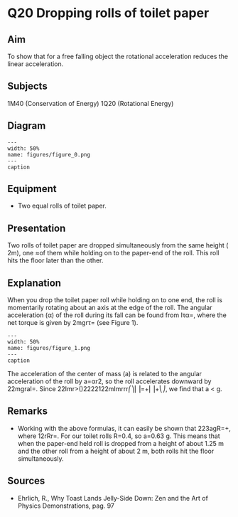 # Q20 Dropping rolls of toilet paper 
    
  
## Aim   
 To show that for a free falling object the rotational acceleration reduces the linear acceleration.    
  
## Subjects   
 1M40 (Conservation of Energy) 1Q20 (Rotational Energy)   
  
## Diagram   
   
```{figure} figures/figure_0.png  
---  
width: 50%  
name: figures/figure_0.png  
---  
caption  
``` 
     
  
## Equipment   
 
 *  Two equal rolls of toilet paper.
     
  
## Presentation   
 Two rolls of toilet paper are dropped simultaneously from the same height ( 2m), one ≈of them while holding on to the paper-end of the roll. This roll hits the floor later than the other.    
  
## Explanation   
 When you drop the toilet paper roll while holding on to one end, the roll is momentarily rotating about an axis at the edge of the roll. The angular acceleration (α) of the roll during its fall can be found from Iτα=, where the net torque is given by 2mgrτ= (see Figure 1).   
```{figure} figures/figure_1.png  
---  
width: 50%  
name: figures/figure_1.png  
---  
caption  
``` 
 The acceleration of the center of mass (a) is related to the angular acceleration of the roll by a=αr2, so the roll accelerates downward by 22mgraI=. Since 22Imr>()2222122mImrrr⎛⎞⎜⎟=+⎜⎟+⎝⎠, we find that a < g.    
  
## Remarks   
 
 *  Working with the above formulas, it can easily be shown that 223agR=+, where 12rRr=. For our toilet rolls R=0.4, so a=0.63 g. This means that when the paper-end held roll is dropped from a height of about 1.25 m and the other roll from a height of about 2 m, both rolls hit the floor simultaneously.
   
  
## Sources   
 
 *  Ehrlich, R., Why Toast Lands Jelly-Side Down: Zen and the Art of Physics Demonstrations, pag. 97
  